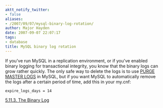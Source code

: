 ```yaml
---
aktt_notify_twitter:
- false
aliases:
- /2007/09/07/mysql-binary-log-rotation/
author: Major Hayden
date: 2007-09-07 22:07:17
tags:
- database
title: MySQL binary log rotation
---
```


If you've run MySQL in a replication environment, or if you've enabled binary logging for transactional integrity, you know that the binary logs can grow rather quickly. The only safe way to delete the logs is to use [PURGE MASTER LOGS][1] in MySQL, but if you want MySQL to automatically remove the logs after a certain period of time, add this in your my.cnf:

```
expire_logs_days = 14
```

[5.11.3. The Binary Log][2]

 [1]: http://dev.mysql.com/doc/refman/5.0/en/purge-master-logs.html
 [2]: http://dev.mysql.com/doc/refman/5.0/en/binary-log.html